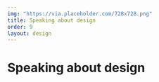 ```yaml
---
img: "https://via.placeholder.com/728x728.png"
title: Speaking about design
order: 9
layout: design
---
```

<div class="text">
  <h1>Speaking about design</h1>
</div>
